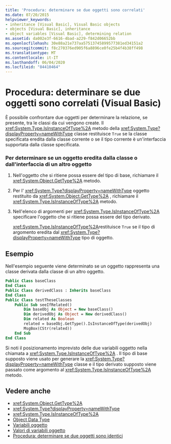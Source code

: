```yaml
---
title: 'Procedura: determinare se due oggetti sono correlati'
ms.date: 07/20/2015
helpviewer_keywords:
- inheritance [Visual Basic], Visual Basic objects
- objects [Visual Basic], inheritance
- object variables [Visual Basic], determining relation
ms.assetid: da002e3f-6616-4bad-a229-f842d06652bb
ms.openlocfilehash: 30e88a21e737aa57513745899577381ed34151a2
ms.sourcegitcommit: f8c270376ed905f6a8896ce0fe25b4f4b38ff498
ms.translationtype: MT
ms.contentlocale: it-IT
ms.lasthandoff: 06/04/2020
ms.locfileid: "84410464"
---
```

# <a name="how-to-determine-whether-two-objects-are-related-visual-basic"></a>Procedura: determinare se due oggetti sono correlati (Visual Basic)

È possibile confrontare due oggetti per determinare la relazione, se presente, tra le classi da cui vengono create. Il <xref:System.Type.IsInstanceOfType%2A> metodo della <xref:System.Type?displayProperty=nameWithType> classe restituisce `True` se la classe specificata eredita dalla classe corrente o se il tipo corrente è un'interfaccia supportata dalla classe specificata.

### <a name="to-determine-if-one-object-inherits-from-another-objects-class-or-interface"></a>Per determinare se un oggetto eredita dalla classe o dall'interfaccia di un altro oggetto

1. Nell'oggetto che si ritiene possa essere del tipo di base, richiamare il <xref:System.Object.GetType%2A> metodo.

2. Per l' <xref:System.Type?displayProperty=nameWithType> oggetto restituito da <xref:System.Object.GetType%2A> , richiamare il <xref:System.Type.IsInstanceOfType%2A> metodo.

3. Nell'elenco di argomenti per <xref:System.Type.IsInstanceOfType%2A> specificare l'oggetto che si ritiene possa essere del tipo derivato.

    <xref:System.Type.IsInstanceOfType%2A>restituisce `True` se il tipo di argomento eredita dal <xref:System.Type?displayProperty=nameWithType> tipo di oggetto.

## <a name="example"></a>Esempio
 Nell'esempio seguente viene determinato se un oggetto rappresenta una classe derivata dalla classe di un altro oggetto.

```vb
Public Class baseClass
End Class
Public Class derivedClass : Inherits baseClass
End Class
Public Class testTheseClasses
    Public Sub seeIfRelated()
        Dim baseObj As Object = New baseClass()
        Dim derivedObj As Object = New derivedClass()
        Dim related As Boolean
        related = baseObj.GetType().IsInstanceOfType(derivedObj)
        MsgBox(CStr(related))
    End Sub
End Class
```

Si noti il posizionamento imprevisto delle due variabili oggetto nella chiamata a <xref:System.Type.IsInstanceOfType%2A> . Il tipo di base supposto viene usato per generare la <xref:System.Type?displayProperty=nameWithType> classe e il tipo derivato supposto viene passato come argomento al <xref:System.Type.IsInstanceOfType%2A> metodo.

## <a name="see-also"></a>Vedere anche

- <xref:System.Object.GetType%2A>
- <xref:System.Type?displayProperty=nameWithType>
- <xref:System.Type.IsInstanceOfType%2A>
- [Object Data Type](../../../language-reference/data-types/object-data-type.md)
- [Variabili oggetto](object-variables.md)
- [Valori di variabili oggetto](object-variable-values.md)
- [Procedura: determinare se due oggetti sono identici](how-to-determine-whether-two-objects-are-identical.md)
